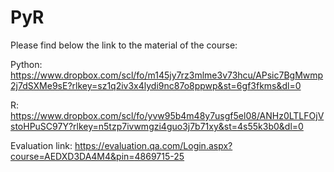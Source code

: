 # PyR

Please find below the link to the material of the course:

Python:
https://www.dropbox.com/scl/fo/m145jy7rz3mlme3v73hcu/APsic7BgMwmp2j7dSXMe9sE?rlkey=sz1q2iv3x4lydi9nc87o8ppwp&st=6gf3fkms&dl=0


R:
https://www.dropbox.com/scl/fo/yvw95b4m48y7usgf5el08/ANHz0LTLFOjVstoHPuSC97Y?rlkey=n5tzp7ivwmgzi4guo3j7b71xy&st=4s55k3b0&dl=0

Evaluation link:
https://evaluation.qa.com/Login.aspx?course=AEDXD3DA4M4&pin=4869715-25
